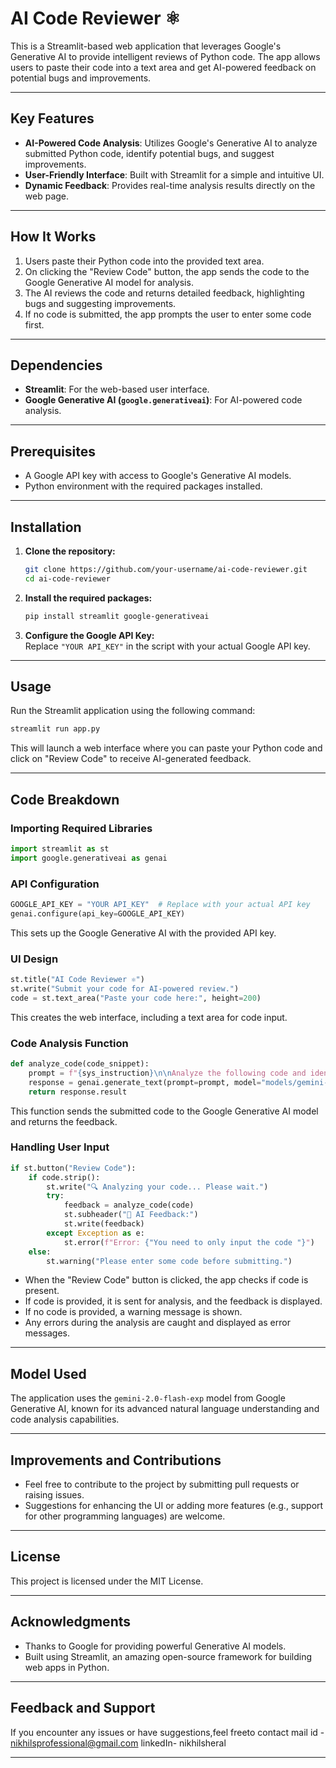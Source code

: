 # AI Code Reviewer ⚛️  

This is a Streamlit-based web application that leverages Google's Generative AI to provide intelligent reviews of Python code. The app allows users to paste their code into a text area and get AI-powered feedback on potential bugs and improvements.

---

## Key Features  
- **AI-Powered Code Analysis**: Utilizes Google's Generative AI to analyze submitted Python code, identify potential bugs, and suggest improvements.  
- **User-Friendly Interface**: Built with Streamlit for a simple and intuitive UI.  
- **Dynamic Feedback**: Provides real-time analysis results directly on the web page.  

---

## How It Works  
1. Users paste their Python code into the provided text area.  
2. On clicking the "Review Code" button, the app sends the code to the Google Generative AI model for analysis.  
3. The AI reviews the code and returns detailed feedback, highlighting bugs and suggesting improvements.  
4. If no code is submitted, the app prompts the user to enter some code first.  

---

## Dependencies  
- **Streamlit**: For the web-based user interface.  
- **Google Generative AI (`google.generativeai`)**: For AI-powered code analysis.  

---

## Prerequisites  
- A Google API key with access to Google's Generative AI models.  
- Python environment with the required packages installed.  

---

## Installation  
1. **Clone the repository:**  
    ```bash
    git clone https://github.com/your-username/ai-code-reviewer.git
    cd ai-code-reviewer
    ```

2. **Install the required packages:**  
    ```bash
    pip install streamlit google-generativeai
    ```

3. **Configure the Google API Key:**  
   Replace `"YOUR API_KEY"` in the script with your actual Google API key.  

---

## Usage  
Run the Streamlit application using the following command:  
```bash
streamlit run app.py
```

This will launch a web interface where you can paste your Python code and click on "Review Code" to receive AI-generated feedback.

---

## Code Breakdown  
### Importing Required Libraries  
```python
import streamlit as st
import google.generativeai as genai
```

### API Configuration  
```python
GOOGLE_API_KEY = "YOUR API_KEY"  # Replace with your actual API key
genai.configure(api_key=GOOGLE_API_KEY)
```
This sets up the Google Generative AI with the provided API key.  

### UI Design  
```python
st.title("AI Code Reviewer ⚛️")
st.write("Submit your code for AI-powered review.")
code = st.text_area("Paste your code here:", height=200)
```
This creates the web interface, including a text area for code input.  

### Code Analysis Function  
```python
def analyze_code(code_snippet):
    prompt = f"{sys_instruction}\n\nAnalyze the following code and identify any bugs or improvements:\n\n{code_snippet}"
    response = genai.generate_text(prompt=prompt, model="models/gemini-2.0-flash-exp")
    return response.result
```
This function sends the submitted code to the Google Generative AI model and returns the feedback.  

### Handling User Input  
```python
if st.button("Review Code"):
    if code.strip():
        st.write("🔍 Analyzing your code... Please wait.")
        try:
            feedback = analyze_code(code)
            st.subheader("📝 AI Feedback:")
            st.write(feedback)
        except Exception as e:
            st.error(f"Error: {"You need to only input the code "}")
    else:
        st.warning("Please enter some code before submitting.")
```
- When the "Review Code" button is clicked, the app checks if code is present.  
- If code is provided, it is sent for analysis, and the feedback is displayed.  
- If no code is provided, a warning message is shown.  
- Any errors during the analysis are caught and displayed as error messages.  

---

## Model Used  
The application uses the `gemini-2.0-flash-exp` model from Google Generative AI, known for its advanced natural language understanding and code analysis capabilities.  

---

## Improvements and Contributions  
- Feel free to contribute to the project by submitting pull requests or raising issues.  
- Suggestions for enhancing the UI or adding more features (e.g., support for other programming languages) are welcome.  

---

## License  
This project is licensed under the MIT License.  

---

## Acknowledgments  
- Thanks to Google for providing powerful Generative AI models.  
- Built using Streamlit, an amazing open-source framework for building web apps in Python.  

---

## Feedback and Support  
If you encounter any issues or have suggestions,feel freeto contact
mail id - nikhilsprofessional@gmail.com
linkedIn- nikhilsheral

---
